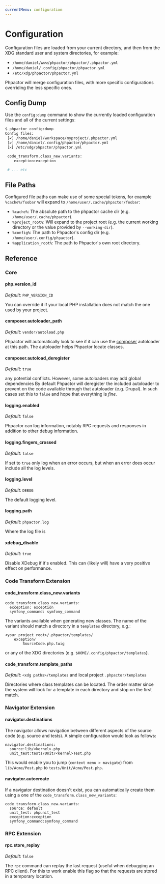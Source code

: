```yaml
---
currentMenu: configuration
---
```

Configuration
=============

Configuration files are loaded from your current directory, and then from the
XDG standard user and system directories, for example:

 - `/home/daniel/www/phpactor/phpactor/.phpactor.yml`
 - `/home/daniel/.config/phpactor/phpactor.yml`
 - `/etc/xdg/phpactor/phpactor.yml`

Phpactor will merge configuration files, with more specific configurations
overriding the less specific ones.

Config Dump
-----------

Use the `config:dump` command to show the currently loaded configuration files
and all of the current settings:

```bash
$ phpactor config:dump
Config files:               
 [✔] /home/daniel/workspace/myproject/.phpactor.yml
 [✔] /home/daniel/.config/phpactor/phpactor.yml
 [𐄂] /etc/xdg/phpactor/phpactor.yml                                   

 code_transform.class_new.variants:
	exception:exception    

 # ... etc
```

File Paths
----------

Configured file paths can make use of some special tokens, for example
`%cache%/foobar` will expand to `/home/user/.cache/phpactor/foobar`:

- `%cache%`: The absolute path to the phpactor cache dir (e.g.
  `/home/user/.cache/phpactor`).
- `%project_root%`: Will expand to the project root (e.g. the current working
  directory or the value provided by `--working-dir`).
- `%config%`: The path to Phpactor's config dir (e.g. `/home/user/.config/phpactor`).
- `%application_root%`: The path to Phpactor's own root directory.

Reference
---------

### Core

#### php.version_id

*Default*: `PHP_VERSION_ID`

You can override it if your local PHP installation does not match the one used
by your project.

#### composer.autoloader_path

*Default*: `vendor/autoload.php`

Phpactor will automatically look to see if it can use the
[composer](https://getcomposer.org) autoloader at this
path. The autoloader helps Phpactor locate classes.

#### composer.autoload_deregister

*Default*: `true`

any potential conflicts. However, some autoloaders may add global dependencies
By default Phpactor will deregister the included autoloader to prevent
on the code available through that autoloader (e.g. Drupal). In such cases
set this to `false` and hope that everything is *fine*.

#### logging.enabled

*Default*: `false`

Phpactor can log information, notably RPC requests and responses in addition
to other debug information.

#### logging.fingers_crossed

*Default*: `false`

If set to `true` only log when an error occurs, but when an error does occur
include all the log levels.

#### logging.level

*Default*: `DEBUG`

The default logging level.

#### logging.path

*Default*: `phpactor.log`

Where the log file is

#### xdebug_disable

*Default*: `true`

Disable XDebug if it's enabled. This can (likely will) have a very positive
effect on performance.

### Code Transform Extension

#### code_transform.class_new.variants

```
code_transform.class_new.variants:                                                             
  exception: exception                          
  symfony_command: symfony_command
```

The variants available when generating new classes. The name of the variant
should match a directory in a `templates` directory, e.g.:

```
<your project root>/.phpactor/templates/
    exception/
        SourceCode.php.twig
```

or any of the XDG directories (e.g. `$HOME/.config/phpactor/templates`).

#### code_transform.template_paths

*Default*: `<xdg paths>/templates` and local project `.phpactor/templates`

Directories where class templates can be located.
The order matter since the system will look for a template in each directory
and stop on the first match.

### Navigator Extension

#### navigator.destinations

The navigator allows navigation between different aspects of the source code
(e.g. source and tests). A simple configuration would look as follows:

```
navigator.destinations:
  source:lib/<kernel>.php                      
  unit_test:tests/Unit/<kernel>Test.php 
```

This would enable you to jump (`context menu > navigate`) from
`lib/Acme/Post.php` to `tests/Unit/Acme/Post.php`.

#### navigator.autocreate

If a navigator destination doesn't exist, you can automatically create them
using a one of the `code_transform.class_new_variants`:

```
code_transform.class_new.variants:                                                             
  source: default
  unit_test: phpunit_test
  exception:exception                          
  symfony_command:symfony_command
```

### RPC Extension

#### rpc.store_replay

*Default*: `false`

The `rpc` command can replay the last request (useful when debugging an RPC
client). For this to work enable this flag so that the requests are stored in
a temporary location.

